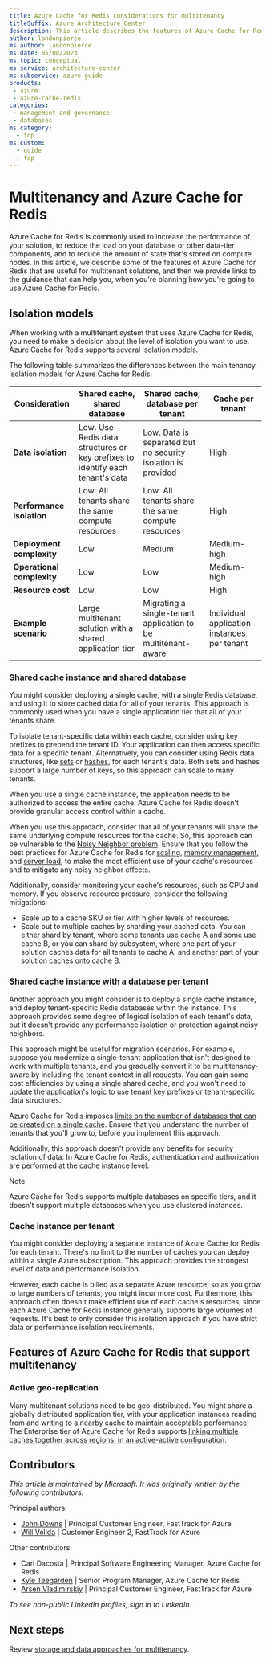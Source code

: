 ```yaml
---
title: Azure Cache for Redis considerations for multitenancy
titleSuffix: Azure Architecture Center
description: This article describes the features of Azure Cache for Redis that are useful when you work with multitenanted systems, and it provides links to guidance for how to use Azure Cache for Redis in a multitenant solution.
author: landonpierce
ms.author: landonpierce
ms.date: 05/08/2023
ms.topic: conceptual
ms.service: architecture-center
ms.subservice: azure-guide
products:
 - azure
 - azure-cache-redis
categories:
 - management-and-governance
 - databases
ms.category:
  - fcp
ms.custom:
  - guide
  - fcp
---
```


# Multitenancy and Azure Cache for Redis

Azure Cache for Redis is commonly used to increase the performance of your solution, to reduce the load on your database or other data-tier components, and to reduce the amount of state that's stored on compute nodes. In this article, we describe some of the features of Azure Cache for Redis that are useful for multitenant solutions, and then we provide links to the guidance that can help you, when you're planning how you're going to use Azure Cache for Redis.

## Isolation models

When working with a multitenant system that uses Azure Cache for Redis, you need to make a decision about the level of isolation you want to use. Azure Cache for Redis supports several isolation models.

The following table summarizes the differences between the main tenancy isolation models for Azure Cache for Redis:

| Consideration | Shared cache, shared database | Shared cache, database per tenant | Cache per tenant |
|---|---|---|---|
| **Data isolation** | Low. Use Redis data structures or key prefixes to identify each tenant's data | Low. Data is separated but no security isolation is provided | High |
| **Performance isolation** | Low. All tenants share the same compute resources | Low. All tenants share the same compute resources | High |
| **Deployment complexity** | Low | Medium | Medium-high |
| **Operational complexity** | Low | Low | Medium-high |
| **Resource cost** | Low | Low | High |
| **Example scenario** | Large multitenant solution with a shared application tier | Migrating a single-tenant application to be multitenant-aware | Individual application instances per tenant |

### Shared cache instance and shared database

You might consider deploying a single cache, with a single Redis database, and using it to store cached data for all of your tenants. This approach is commonly used when you have a single application tier that all of your tenants share.

To isolate tenant-specific data within each cache, consider using key prefixes to prepend the tenant ID. Your application can then access specific data for a specific tenant. Alternatively, you can consider using Redis data structures, like [sets](https://redis.io/docs/manual/data-types/#sets) or [hashes](https://redis.io/docs/manual/data-types/#hashes), for each tenant's data. Both sets and hashes support a large number of keys, so this approach can scale to many tenants.

When you use a single cache instance, the application needs to be authorized to access the entire cache. Azure Cache for Redis doesn't provide granular access control within a cache.

When you use this approach, consider that all of your tenants will share the same underlying compute resources for the cache. So, this approach can be vulnerable to the [Noisy Neighbor problem](../../../antipatterns/noisy-neighbor/noisy-neighbor.yml). Ensure that you follow the best practices for Azure Cache for Redis for [scaling](/azure/azure-cache-for-redis/cache-best-practices-scale), [memory management](/azure/azure-cache-for-redis/cache-best-practices-memory-management), and [server load](/azure/azure-cache-for-redis/cache-best-practices-server-load), to make the most efficient use of your cache's resources and to mitigate any noisy neighbor effects.

Additionally, consider monitoring your cache's resources, such as CPU and memory. If you observe resource pressure, consider the following mitigations:

- Scale up to a cache SKU or tier with higher levels of resources.
- Scale out to multiple caches by sharding your cached data. You can either shard by tenant, where some tenants use cache A and some use cache B, or you can shard by subsystem, where one part of your solution caches data for all tenants to cache A, and another part of your solution caches onto cache B.

### Shared cache instance with a database per tenant

Another approach you might consider is to deploy a single cache instance, and deploy tenant-specific Redis databases within the instance. This approach provides some degree of logical isolation of each tenant's data, but it doesn't provide any performance isolation or protection against noisy neighbors.

This approach might be useful for migration scenarios. For example, suppose you modernize a single-tenant application that isn't designed to work with multiple tenants, and you gradually convert it to be multitenancy-aware by including the tenant context in all requests. You can gain some cost efficiencies by using a single shared cache, and you won't need to update the application's logic to use tenant key prefixes or tenant-specific data structures.

Azure Cache for Redis imposes [limits on the number of databases that can be created on a single cache](/azure/azure-resource-manager/management/azure-subscription-service-limits#azure-cache-for-redis-limits). Ensure that you understand the number of tenants that you'll grow to, before you implement this approach.

Additionally, this approach doesn't provide any benefits for security isolation of data. In Azure Cache for Redis, authentication and authorization are performed at the cache instance level.

> [!NOTE]
> Azure Cache for Redis supports multiple databases on specific tiers, and it doesn't support multiple databases when you use clustered instances.

### Cache instance per tenant

You might consider deploying a separate instance of Azure Cache for Redis for each tenant. There's no limit to the number of caches you can deploy within a single Azure subscription. This approach provides the strongest level of data and performance isolation.

However, each cache is billed as a separate Azure resource, so as you grow to large numbers of tenants, you might incur more cost. Furthermore, this approach often doesn't make efficient use of each cache's resources, since each Azure Cache for Redis instance generally supports large volumes of requests. It's best to only consider this isolation approach if you have strict data or performance isolation requirements.

## Features of Azure Cache for Redis that support multitenancy

### Active geo-replication

Many multitenant solutions need to be geo-distributed. You might share a globally distributed application tier, with your application instances reading from and writing to a nearby cache to maintain acceptable performance. The Enterprise tier of Azure Cache for Redis supports [linking multiple caches together across regions, in an active-active configuration](/azure/azure-cache-for-redis/cache-high-availability#active-geo-replication).

## Contributors

*This article is maintained by Microsoft. It was originally written by the following contributors.*

Principal authors:

 * [John Downs](http://linkedin.com/in/john-downs) | Principal Customer Engineer, FastTrack for Azure
 * [Will Velida](http://linkedin.com/in/willvelida) | Customer Engineer 2, FastTrack for Azure

Other contributors:

 * Carl Dacosta | Principal Software Engineering Manager, Azure Cache for Redis
 * [Kyle Teegarden](https://www.linkedin.com/in/kyleteegarden) | Senior Program Manager, Azure Cache for Redis 
 * [Arsen Vladimirskiy](http://linkedin.com/in/arsenv) | Principal Customer Engineer, FastTrack for Azure

*To see non-public LinkedIn profiles, sign in to LinkedIn.*

## Next steps

Review [storage and data approaches for multitenancy](../approaches/storage-data.yml).
